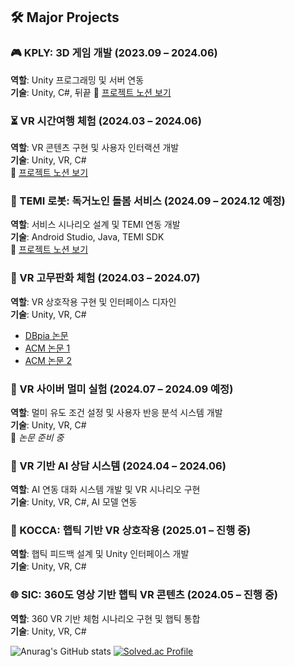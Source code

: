 ## 🛠 Major Projects

### 🎮 KPLY: 3D 게임 개발 (2023.09 – 2024.06)  
**역할**: Unity 프로그래밍 및 서버 연동  
**기술**: Unity, C#, 뒤끝
🔗 [프로젝트 노션 보기](https://ember-rifle-620.notion.site/KPLY-118e1d8ebb4d81e89e93f8dc0d64267f?source=copy_link)

### ⏳ VR 시간여행 체험 (2024.03 – 2024.06)  
**역할**: VR 콘텐츠 구현 및 사용자 인터랙션 개발  
**기술**: Unity, VR, C#  
🔗 [프로젝트 노션 보기](https://ember-rifle-620.notion.site/VR-118e1d8ebb4d810f870ad8db441c0f0e?source=copy_link)

### 🤖 TEMI 로봇: 독거노인 돌봄 서비스 (2024.09 – 2024.12 예정)  
**역할**: 서비스 시나리오 설계 및 TEMI 연동 개발  
**기술**: Android Studio, Java, TEMI SDK  
🔗 [프로젝트 노션 보기](https://ember-rifle-620.notion.site/_-118e1d8ebb4d8137aa47dcd3c0338236?source=copy_link)

### 🎨 VR 고무판화 체험 (2024.03 – 2024.07)  
**역할**: VR 상호작용 구현 및 인터페이스 디자인  
**기술**: Unity, VR, C#  
- [DBpia 논문](https://www.dbpia.co.kr/journal/articleDetail?nodeId=NODE11862211)  
- [ACM 논문 1](https://dl.acm.org/doi/abs/10.1145/3641825.3689524)  
- [ACM 논문 2](https://dl.acm.org/doi/10.1145/3708359.3712097)

### 🤢 VR 사이버 멀미 실험 (2024.07 – 2024.09 예정)  
**역할**: 멀미 유도 조건 설정 및 사용자 반응 분석 시스템 개발  
**기술**: Unity, VR, C#  
📄 *논문 준비 중*

### 🧠 VR 기반 AI 상담 시스템 (2024.04 – 2024.06)  
**역할**: AI 연동 대화 시스템 개발 및 VR 시나리오 구현  
**기술**: Unity, VR, C#, AI 모델 연동

### 🧤 KOCCA: 햅틱 기반 VR 상호작용 (2025.01 – 진행 중)  
**역할**: 햅틱 피드백 설계 및 Unity 인터페이스 개발  
**기술**: Unity, VR, C#

### 🌐 SIC: 360도 영상 기반 햅틱 VR 콘텐츠 (2024.05 – 진행 중)  
**역할**: 360 VR 기반 체험 시나리오 구현 및 햅틱 통합  
**기술**: Unity, VR, C#

![Anurag's GitHub stats](https://github-readme-stats.vercel.app/api?username=TYParrot&show_icons=true&theme=radical)
[![Solved.ac Profile](http://mazassumnida.wtf/api/v2/generate_badge?boj=taeyoon0305)](https://solved.ac/taeyoon0305/)
